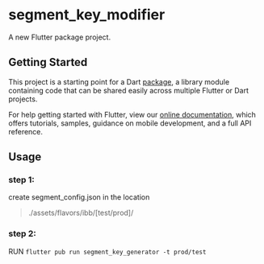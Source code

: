 # segment_key_modifier

A new Flutter package project.

## Getting Started

This project is a starting point for a Dart
[package](https://flutter.dev/developing-packages/),
a library module containing code that can be shared easily across
multiple Flutter or Dart projects.

For help getting started with Flutter, view our
[online documentation](https://flutter.dev/docs), which offers tutorials,
samples, guidance on mobile development, and a full API reference.

## Usage

### step 1:

create segment_config.json in the location

> ./assets/flavors/ibb/[test/prod]/

### step 2:

RUN `flutter pub run segment_key_generator -t prod/test`
